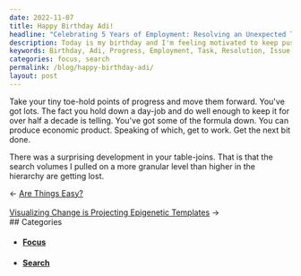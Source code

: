 ```yaml
---
date: 2022-11-07
title: Happy Birthday Adi!
headline: "Celebrating 5 Years of Employment: Resolving an Unexpected Table-Join Issue and Keeping My Search Volumes Intact."
description: Today is my birthday and I'm feeling motivated to keep pushing forward with my progress. Celebrating five years of employment, I'm ready to take on the next task - resolving an unexpected issue with my table-joins. Join me as I explore how to ensure my search volumes don't get lost in the process.
keywords: Birthday, Adi, Progress, Employment, Task, Resolution, Issue, Table-joins, Search, Volumes, Granular, Maintain, Accomplishment, Focus, Unexpected
categories: focus, search
permalink: /blog/happy-birthday-adi/
layout: post
---
```



Take your tiny toe-hold points of progress and move them forward. You've got
lots. The fact you hold down a day-job and do well enough to keep it for over
half a decade is telling. You've got some of the formula down. You can produce
economic product. Speaking of which, get to work. Get the next bit done.

There was a surprising development in your table-joins. That is that the search
volumes I pulled on a more granular level than higher in the hierarchy are
getting lost.


<div class="arrow-links"><div class="post-nav-prev"><span class="arrow">&larr;&nbsp;</span><a href="/blog/are-things-easy/">Are Things Easy?</a></div> &nbsp; <div class="post-nav-next"><a href="/blog/visualizing-change-is-projecting-epigenetic-templates/">Visualizing Change is Projecting Epigenetic Templates</a><span class="arrow">&nbsp;&rarr;</span></div></div>
## Categories

<ul>
<li><h4><a href='/focus/'>Focus</a></h4></li>
<li><h4><a href='/search/'>Search</a></h4></li></ul>